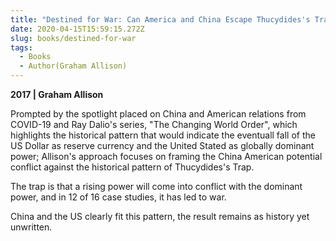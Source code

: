```yaml
---
title: "Destined for War: Can America and China Escape Thucydides's Trap?"
date: 2020-04-15T15:59:15.272Z
slug: books/destined-for-war
tags:
  - Books
  - Author(Graham Allison)
---
```


**2017 | Graham Allison**

Prompted by the spotlight placed on China and American relations from COVID-19 and Ray Dalio's series, "The Changing World Order", which highlights the historical pattern that would indicate the eventuall fall of the US Dollar as reserve currency and the United Stated as globally dominant power; Allison's approach focuses on framing the China American potential conflict against the historical pattern of Thucydides's Trap.

The trap is that a rising power will come into conflict with the dominant power, and in 12 of 16 case studies, it has led to war.

China and the US clearly fit this pattern, the result remains as history yet unwritten.
